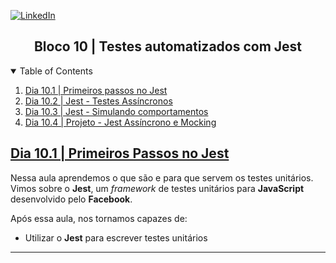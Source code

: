 <!-- PROJECT SHIELDS -->
[![LinkedIn][linkedin-shield]][linkedin-url]

<h2 align="center">Bloco 10 | Testes automatizados com Jest</h2>

<!-- TABLE OF CONTENTS -->
<details open="open">
  <summary>Table of Contents</summary>
  <ol>
    <li>
      <a href="#dia-10.1">Dia 10.1 | Primeiros passos no Jest</a>
    </li>
    <li>
      <a href="#dia-10.2">Dia 10.2 | Jest - Testes Assíncronos</a>
    </li>
    <li>
      <a href="#dia-10.3">Dia 10.3 | Jest - Simulando comportamentos</a>
    </li>
    <li>
      <a href="#dia-10.4">Dia 10.4 | Projeto - Jest Assíncrono e Mocking</a>
    </li>
  </ol>
</details>

<!-- Dia 10.1 | Primeiros passos no Jest -->
## <a id="dia-10.1" href="10.1">Dia 10.1 | Primeiros Passos no Jest</a>
Nessa aula aprendemos o que são e para que servem os testes unitários. Vimos sobre o **Jest**, um *framework* de testes unitários para **JavaScript** desenvolvido pelo **Facebook**.

Após essa aula, nos tornamos capazes de:
- Utilizar o **Jest** para escrever testes unitários




---

<!-- MARKDOWN LINKS & IMAGES -->
[linkedin-shield]: https://img.shields.io/badge/-LinkedIn-black.svg?style=for-the-badge&logo=linkedin&colorB=555
[linkedin-url]: https://linkedin.com/in/rafaelgeronimo